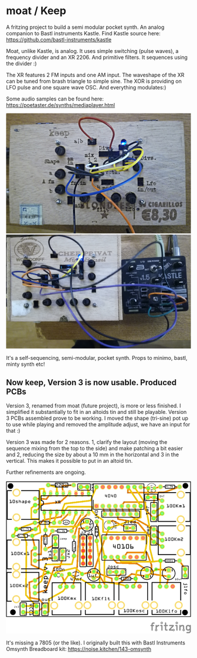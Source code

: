 # moat / Keep
A fritzing project to build a semi modular pocket synth. An analog companion to Bastl instruments Kastle. 
Find Kastle source here: https://github.com/bastl-instruments/kastle 

Moat, unlike Kastle, is analog. It uses simple switching (pulse waves), a frequency divider and an XR 2206. And primitive filters. It sequences using the divider :) 

The XR features 2 FM inputs and one AM input. The waveshape of the XR can be tuned from brash triangle to simple sine. The XOR is providing on LFO pulse and one square wave OSC. And everything modulates:)

Some audio samples can be found here: https://poetaster.de/synths/mediaplayer.html

![Cigarbox prototype laser cut with etched lettering](keep_v3.jpg)
![Cigarbox prototype with kastle](keepv3-chef-kastle.jpg)

It's a self-sequencing, semi-modular, pocket synth. Props to minimo, bastl, minty synth etc!

## Now keep, Version 3 is now usable. Produced PCBs

Version 3, renamed from moat (future project), is more or less finished. I simplified it substantially to fit in an altoids tin and still be playable. Version 3 PCBs assembled prove to be working. I moved the shape (tri-sine) pot up to use while playing and removed the amplitude adjust, we have an input for that :)

Version 3 was made for 2 reasons. 1, clarify the layout (moving the sequence mixing from the top to the side) and make patching a bit easier and 2, reducing the size by about a 10 mm in the horizontal and 3 in the vertical. This makes it possible to put in an altoid tin.

Further refinements are ongoing.

![PCB view](keep.v3_pcb.jpg)


It's missing a 7805 (or the like). I originally built this with Bastl Instruments Omsynth Breadboard kit:
https://noise.kitchen/143-omsynth 


